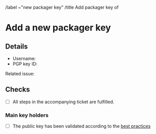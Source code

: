 <!--
This template is used when a new packager PGP public key needs to be added to
the distribution's keyring.
It is either used by the sponsor of a new packager or by an existing packager
when adding a new key for themself after all steps in an accompanying issue
(opened with the template "New Packager Key") have been fulfilled..
-->
/label ~"new packager key"
/title Add packager key of <!-- MODIFY: Add the packager key holder's username -->
<!--
Please do not remove the above quick actions, which automatically label the
issue and assign relevant users.
-->

# Add a new packager key

## Details

- Username: <!-- MODIFY: Add the @-prefixed username -->
- PGP key ID: <!-- MODIFY: Add the "long format" key ID of the PGP public key here -->

Related issue: <!-- MODIFY: Add #-prefixed issue number -->

## Checks

- [ ] All steps in the accompanying ticket are fulfilled.

### Main key holders

- [ ] The public key has been validated according to the [best practices]

[best practices]: https://gitlab.archlinux.org/archlinux/archlinux-keyring/-/wikis/best-practices#validating-a-key-pair
